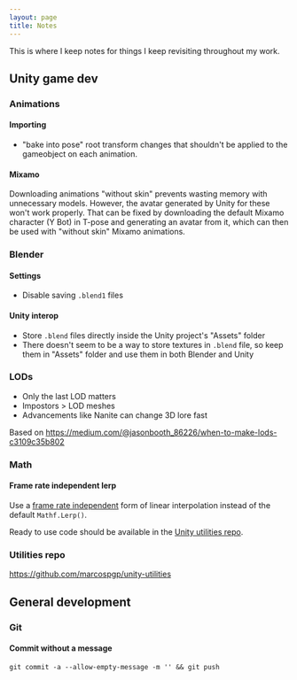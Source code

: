 ```yaml
---
layout: page
title: Notes
---
```


This is where I keep notes for things I keep revisiting throughout my work.

## Unity game dev

### Animations

#### Importing

- "bake into pose" root transform changes that shouldn't be applied to the gameobject on each animation.

#### Mixamo

Downloading animations "without skin" prevents wasting memory with unnecessary models.
However, the avatar generated by Unity for these won't work properly.
That can be fixed by downloading the default Mixamo character (Y Bot) in T-pose and generating an avatar from it, which can then be used with "without skin" Mixamo animations.

### Blender

#### Settings

- Disable saving `.blend1` files

#### Unity interop

- Store `.blend` files directly inside the Unity project's "Assets" folder
- There doesn't seem to be a way to store textures in `.blend` file, so keep them in "Assets" folder and use them in both Blender and Unity

### LODs

- Only the last LOD matters
- Impostors > LOD meshes
- Advancements like Nanite can change 3D lore fast

Based on <https://medium.com/@jasonbooth_86226/when-to-make-lods-c3109c35b802>

### Math

#### Frame rate independent lerp

Use a [frame rate independent](https://marcospereira.me/2022/08/24/lerp-how-to-frame-rate-independent/) form of linear interpolation instead of the default `Mathf.Lerp()`.

Ready to use code should be available in the [Unity utilities repo](https://github.com/marcospgp/unity-utilities).

### Utilities repo

<https://github.com/marcospgp/unity-utilities>

## General development

### Git

#### Commit without a message

`git commit -a --allow-empty-message -m '' && git push`
